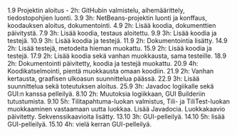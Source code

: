 ﻿1.9 Projektin aloitus - 2h: GitHubin valmistelu, aihemäärittely, tiedostopohjien luonti.
3.9 3h: NetBeans-projektin luonti ja konffaus, koodauksen aloitus, dokumentointi.
4.9 2h: Lisää koodia, dokumenttien päivitystä.
7.9 3h: Lisää koodia, testaus aloitettu.
9.9 3h: Lisää koodia ja testejä.
10.9 3h: Lisää koodia ja testejä.
11.9 2h: Dokumentointia lisätty.
14.9 2h: Lisää testejä, metodeita hieman muokattu.
15.9 2h: Lisää koodia ja testejä.
17.9 2h: Lisää koodia sekä vanhan muokkausta, sama testeille.
18.9 2h: Dokumentointi päivitetty, koodia ja testejä muokattu.
20.9 4h: Koodikatselmointi, pientä muokkausta omaan koodiin.
21.9 2h: Vanhan kertausta, graafisen ulkoasun suunnittelua päässä.
22.9 3h: Lisää suunnittelua sekä toteutuksen aloitus.
25.9 3h: Javadoc logiikalle sekä GUI:n kanssa pelleilyä.
8.10 2h: Muutoksia logiikkaan, GUI Builderiin tutustumista.
9.10 5h: Tilitapahtuma-luokan valmistus, Tili- ja TiliTest-luokan muokkaaminen vastaamaan uutta luokkaa. 
         Lisää Javadocia. Luokkakaavio päivitetty. Sekvenssikaavioita lisätty.
13.10 3h: GUI-pelleilyä.
14.10 5h: lisää GUI-pelleilyä.
15.10 4h: vielä kerran GUI-pelleilyä.
